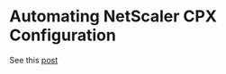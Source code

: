 # Automating NetScaler CPX Configuration
See this [post](https://layer7.wordpress.com/2016/10/24/automating-netscaler-cpx-configuration/)
